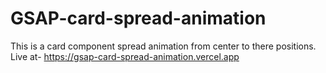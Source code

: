 # GSAP-card-spread-animation

This is a card component spread animation from center to there positions.
Live at- https://gsap-card-spread-animation.vercel.app
